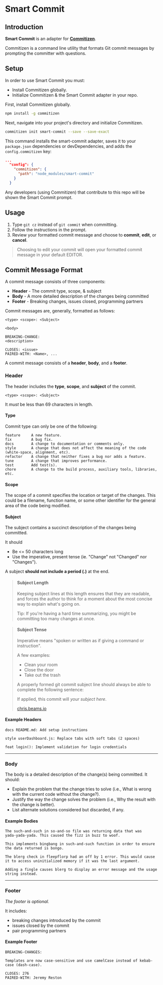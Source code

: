 # Smart Commit

## Introduction
__Smart Commit__ is an adapter for [__Commitizen__](https://www.npmjs.com/package/commitizen).  

Commitizen is a command line utility that formats Git commit messages by prompting the committer with questions.  

## Setup

In order to use Smart Commit you must:
* Install Commitizen globally.
* Initialize Commitizen & the Smart Commit adapter in your repo.

First, install Commitizen globally.
```bash
npm install -g commitizen
```

Next, navigate into your project's directory and initialize Commitizen.  
```bash
commitizen init smart-commit --save --save-exact
```

This command installs the smart-commit adapter, saves it to your `package.json` dependencies or devDependencies, and adds the `config.commitizen` key:
```JSON
...
  "config": {
    "commitizen": {
      "path": "node_modules/smart-commit"
    }
  }
```

Any developers (using Commitizen) that contribute to this repo will be shown the Smart Commit prompt.

## Usage

1. Type `git cz` instead of `git commit` when committing.
1. Follow the instructions in the prompt.
1. Review your formatted commit message and choose to **commit**, **edit**, or **cancel**.

> Choosing to edit your commit will open your formatted commit message in your default EDITOR.

## Commit Message Format

A commit message consists of three components:  
- **Header** - The commit type, scope, & subject
- **Body** - A more detailed description of the changes being committed
- **Footer** - Breaking changes, issues closed, programming partners

Commit messages are, generally, formatted as follows:
```
<type> <scope>: <Subject>

<body>

BREAKING-CHANGE:
<description>

CLOSES: <issue>
PAIRED-WITH: <Name>, ...
```

A commit message consists of a **header**, **body**, and a **footer**.  

### Header

The header includes the **type**, **scope**, and **subject** of the commit.
```
<type> <scope>: <Subject>
```
It _must_ be less than 69 characters in length.


#### Type

Commit type can only be one of the following:

```
feature     A new feature.
fix         A bug fix.
docs        A change to documentation or comments only.
style       A change that does not affect the meaning of the code (white-space, alignment, etc).
refactor    A change that neither fixes a bug nor adds a feature.
tune        A change that improves performance.
test        Add test(s).
chore       A change to the build process, auxiliary tools, libraries, etc.
```

#### Scope

The scope of a commit specifies the location or target of the changes. This could be a filename, function
name, or some other identifier for the general area of the code being modified.

#### Subject

The subject contains a succinct description of the changes being committed.

It should
* Be <= 50 characters long
* Use the imperative, present tense (ie. "Change" not "Changed" nor "Changes").

A subject **should not include a period (.)** at the end.

> #### Subject Length  
> Keeping subject lines at this length ensures that they are readable, and forces the author to think for a moment about the most concise way to explain what's going on.  
>
> Tip: If you're having a hard time summarizing, you might be committing too many changes at once.  

> #### Subject Tense  
> Imperative means "spoken or written as if giving a command or instruction".  
>
> A few examples:  
> * Clean your room  
> * Close the door  
> * Take out the trash  
>
> A properly formed git commit subject line should always be able to complete the following sentence:  
>
> If applied, this commit will _your subject here_.
>
>[chris.beams.io](http://chris.beams.io/posts/git-commit/)

#### Example Headers
```
docs README.md: Add setup instructions

style userDashboard.js: Replace tabs with soft tabs (2 spaces)

feat login(): Implement validation for login credentials
```
---
### Body

The body is a detailed description of the change(s) being committed. It should:  
* Explain the problem that the change tries to solve (i.e., What is wrong with the current code without the change?).
* Justify the way the change solves the problem (i.e., Why the result with the change is better).
* List alternate solutions considered but discarded, if any.

#### Example Bodies

```
The such-and-such in so-and-so file was returning data that was
yada-yada-yada. This caused the fizz in buzz to woof.

This implements bingbang in such-and-such function in order to ensure
the data returned is bongo.
```

```
The blerg check in fleepflorp had an off by 1 error. This would cause
it to access uninitialized memory if it was the last argument.

Adding a fingle causes blerg to display an error message and the usage
string instead.
```

---
### Footer

_The footer is optional._  

It includes:
- breaking changes introduced by the commit
- issues closed by the commit
- pair programming partners

#### Example Footer
```
BREAKING-CHANGES:

Templates are now case-sensitive and use camelCase instead of kebab-case (dash-case).

CLOSES: 276
PAIRED-WITH: Jeremy Reston
```
